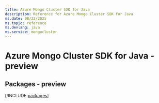 ```yaml
---
title: Azure Mongo Cluster SDK for Java
description: Reference for Azure Mongo Cluster SDK for Java
ms.date: 08/22/2025
ms.topic: reference
ms.devlang: java
ms.service: mongocluster
---
```

# Azure Mongo Cluster SDK for Java - preview
## Packages - preview
[!INCLUDE [packages](mongo-cluster-index.md)]